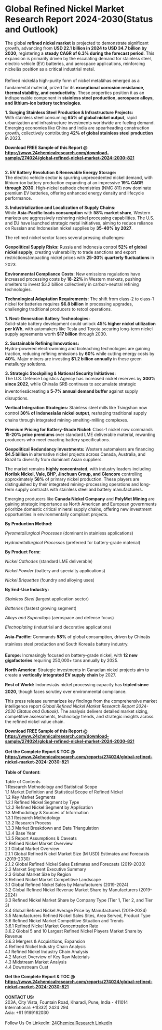 <h1>Global Refined Nickel Market Research Report 2024-2030(Status and Outlook)</h1><p>The global <strong>refined nickel market</strong> is projected to demonstrate significant growth, advancing from <strong>USD 22.1 billion in 2024 to USD 34.7 billion by 2030</strong>, registering a <strong>steady CAGR of 6.3% during the forecast period</strong>. This expansion is primarily driven by the escalating demand for stainless steel, electric vehicle (EV) batteries, and aerospace applications, reinforcing nickelâs position as a critical industrial metal.</p><p>Refined nickelâa high-purity form of nickel metalâhas emerged as a fundamental material, prized for its <strong>exceptional corrosion resistance, thermal stability, and conductivity</strong>. These properties position it as an indispensable component in <strong>stainless steel production, aerospace alloys, and lithium-ion battery technologies</strong>.</p><p><strong>1. Surging Stainless Steel Production &amp; Infrastructure Projects:</strong><br>
With stainless steel consuming <strong>65% of global nickel output</strong>, rapid urbanization and infrastructure investments worldwide are fueling demand. Emerging economies like China and India are spearheading construction growth, collectively contributing <strong>42% of global stainless steel production</strong> in 2023.</p><div><b>Download FREE Sample of this Report @ 
            <a href="https://www.24chemicalresearch.com/download-sample/274024/global-refined-nickel-market-2024-2030-821">
            https://www.24chemicalresearch.com/download-sample/274024/global-refined-nickel-market-2024-2030-821</a></b></div><br><p><strong>2. EV Battery Revolution &amp; Renewable Energy Storage:</strong><br>
The electric vehicle sector is spurring unprecedented nickel demand, with lithium-ion battery production expanding at an impressive <strong>19% CAGR through 2030</strong>. High-nickel cathode chemistries (NMC 811) now dominate premium EV batteries, offering enhanced energy density and lifecycle performance.</p><p><strong>3. Industrialization and Localization of Supply Chains:</strong><br>
While <strong>Asia-Pacific leads consumption</strong> with <strong>58% market share</strong>, Western markets are aggressively reshoring nickel processing capabilities. The U.S. and EU have launched strategic metal initiatives, aiming to reduce reliance on Russian and Indonesian nickel supplies by <strong>35-40% by 2027</strong>.</p><p>The refined nickel sector faces several pressing challenges:</p><p><strong>Geopolitical Supply Risks:</strong> Russia and Indonesia control <strong>52% of global nickel supply</strong>, creating vulnerability to trade sanctions and export restrictionsâimpacting nickel prices with <strong>25-30% quarterly fluctuations</strong> in 2023.</p><p><strong>Environmental Compliance Costs:</strong> New emissions regulations have increased processing costs by <strong>18-22%</strong> in Western markets, pushing smelters to invest $3.2 billion collectively in carbon-neutral refining technologies.</p><p><strong>Technological Adaptation Requirements:</strong> The shift from class-2 to class-1 nickel for batteries requires <strong>$6.8 billion</strong> in processing upgrades, challenging traditional producers to retool operations.</p><p><strong>1. Next-Generation Battery Technologies:</strong><br>
Solid-state battery development could unlock <strong>45% higher nickel utilization per kWh</strong>, with automakers like Tesla and Toyota securing long-term nickel supply agreements worth <strong>$17 billion</strong> through 2030.</p><p><strong>2. Sustainable Refining Innovations:</strong><br>
Hydro-powered electrowinning and bioleaching technologies are gaining traction, reducing refining emissions by <strong>60%</strong> while cutting energy costs by <strong>40%</strong>. Major miners are investing <strong>$1.2 billion annually</strong> in these green metallurgy solutions.</p><p><strong>3. Strategic Stockpiling &amp; National Security Initiatives:</strong><br>
The U.S. Defense Logistics Agency has increased nickel reserves by <strong>300% since 2022</strong>, while Chinaâs SRB continues to accumulate strategic inventoriesâcreating a <strong>5-7% annual demand buffer</strong> against supply disruptions.</p><p><strong>Vertical Integration Strategies:</strong> Stainless steel mills like Tsingshan now control <strong>30% of Indonesiaâs nickel output</strong>, reshaping traditional supply chains through integrated mining-smelting-milling complexes.</p><p><strong>Premium Pricing for Battery-Grade Nickel:</strong> Class-1 nickel now commands <strong>15-20% price premiums</strong> over standard LME deliverable material, rewarding producers who meet exacting battery specifications.</p><p><strong>Geopolitical Redundancy Investments:</strong> Western automakers are financing <strong>$4.5 billion</strong> in alternative nickel projects across Canada, Australia, and Brazil to diversify from dominant Asian suppliers.</p><p>The market remains <strong>highly concentrated</strong>, with industry leaders including <strong>Norilsk Nickel, Vale, BHP, Jinchuan Group, and Glencore</strong> controlling approximately <strong>58%</strong> of primary nickel production. These players are distinguished by their integrated mining-processing operations and long-term supply contracts with stainless steel and battery manufacturers.</p><p>Emerging producers like <strong>Canada Nickel Company</strong> and <strong>PolyMet Mining</strong> are gaining strategic importance as North American and European governments prioritize domestic critical mineral supply chains, offering new investment opportunities in environmentally compliant projects.</p><p><strong>By Production Method:</strong></p><p><em>Pyrometallurgical Processes</em> (dominant in stainless applications)</p><p><em>Hydrometallurgical Processes</em> (preferred for battery-grade material)</p><p><strong>By Product Form:</strong></p><p><em>Nickel Cathodes</em> (standard LME deliverable)</p><p><em>Nickel Powder</em> (battery and specialty applications)</p><p><em>Nickel Briquettes</em> (foundry and alloying uses)</p><p><strong>By End-Use Industry:</strong></p><p><em>Stainless Steel</em> (largest application sector)</p><p><em>Batteries</em> (fastest growing segment)</p><p><em>Alloys and Superalloys</em> (aerospace and defense focus)</p><p><em>Electroplating</em> (industrial and decorative applications)</p><p><strong>Asia-Pacific:</strong> Commands <strong>58%</strong> of global consumption, driven by Chinaâs stainless steel production and South Koreaâs battery industry.</p><p><strong>Europe:</strong> Increasingly focused on battery-grade nickel, with <strong>12 new gigafactories</strong> requiring 250,000+ tons annually by 2025.</p><p><strong>North America:</strong> Strategic investments in Canadian nickel projects aim to create a <strong>vertically integrated EV supply chain</strong> by 2027.</p><p><strong>Rest of World:</strong> Indonesiaâs nickel processing capacity has <strong>tripled since 2020</strong>, though faces scrutiny over environmental compliance.</p><p>This press release summarizes key findings from the comprehensive market intelligence report <em>Global Refined Nickel Market Research Report 2024-2030 (Status and Outlook)</em>. The analysis delivers detailed market sizing, competitive assessments, technology trends, and strategic insights across the refined nickel value chain.</p><div><b>Download FREE Sample of this Report @ 
            <a href="https://www.24chemicalresearch.com/download-sample/274024/global-refined-nickel-market-2024-2030-821">
            https://www.24chemicalresearch.com/download-sample/274024/global-refined-nickel-market-2024-2030-821</a></b></div><br><div><b>Get the Complete Report & TOC @ 
            <a href="https://www.24chemicalresearch.com/reports/274024/global-refined-nickel-market-2024-2030-821">
            https://www.24chemicalresearch.com/reports/274024/global-refined-nickel-market-2024-2030-821</a></b></div><br>
            <b>Table of Content:</b><p>Table of Contents<br />
1 Research Methodology and Statistical Scope<br />
1.1 Market Definition and Statistical Scope of Refined Nickel<br />
1.2 Key Market Segments<br />
1.2.1 Refined Nickel Segment by Type<br />
1.2.2 Refined Nickel Segment by Application<br />
1.3 Methodology & Sources of Information<br />
1.3.1 Research Methodology<br />
1.3.2 Research Process<br />
1.3.3 Market Breakdown and Data Triangulation<br />
1.3.4 Base Year<br />
1.3.5 Report Assumptions & Caveats<br />
2 Refined Nickel Market Overview<br />
2.1 Global Market Overview<br />
2.1.1 Global Refined Nickel Market Size (M USD) Estimates and Forecasts (2019-2030)<br />
2.1.2 Global Refined Nickel Sales Estimates and Forecasts (2019-2030)<br />
2.2 Market Segment Executive Summary<br />
2.3 Global Market Size by Region<br />
3 Refined Nickel Market Competitive Landscape<br />
3.1 Global Refined Nickel Sales by Manufacturers (2019-2024)<br />
3.2 Global Refined Nickel Revenue Market Share by Manufacturers (2019-2024)<br />
3.3 Refined Nickel Market Share by Company Type (Tier 1, Tier 2, and Tier 3)<br />
3.4 Global Refined Nickel Average Price by Manufacturers (2019-2024)<br />
3.5 Manufacturers Refined Nickel Sales Sites, Area Served, Product Type<br />
3.6 Refined Nickel Market Competitive Situation and Trends<br />
3.6.1 Refined Nickel Market Concentration Rate<br />
3.6.2 Global 5 and 10 Largest Refined Nickel Players Market Share by Revenue<br />
3.6.3 Mergers & Acquisitions, Expansion<br />
4 Refined Nickel Industry Chain Analysis<br />
4.1 Refined Nickel Industry Chain Analysis<br />
4.2 Market Overview of Key Raw Materials<br />
4.3 Midstream Market Analysis<br />
4.4 Downstream Cust</p><div><b>Get the Complete Report & TOC @ 
            <a href="https://www.24chemicalresearch.com/reports/274024/global-refined-nickel-market-2024-2030-821">
            https://www.24chemicalresearch.com/reports/274024/global-refined-nickel-market-2024-2030-821</a></b></div><br><b>CONTACT US:</b><br>
            203A, City Vista, Fountain Road, Kharadi, Pune, India - 411014<br>
            International: +1(332) 2424 294<br>
            Asia: +91 9169162030 <br><br>
            Follow Us On LinkedIn: <a href="https://www.linkedin.com/company/24chemicalresearch/">24ChemicalResearch LinkedIn</a>